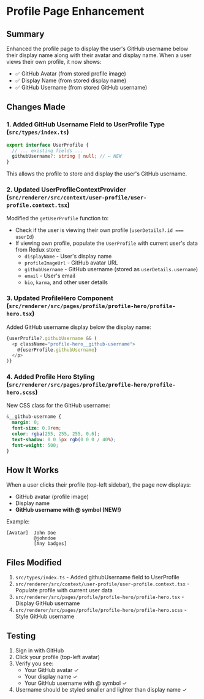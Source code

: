 # Profile Page Enhancement

## Summary

Enhanced the profile page to display the user's GitHub username below their display name along with their avatar and display name. When a user views their own profile, it now shows:

- ✅ GitHub Avatar (from stored profile image)
- ✅ Display Name (from stored display name)
- ✅ GitHub Username (from stored GitHub username)

## Changes Made

### 1. **Added GitHub Username Field to UserProfile Type** (`src/types/index.ts`)

```typescript
export interface UserProfile {
  // ... existing fields ...
  githubUsername?: string | null; // ← NEW
}
```

This allows the profile to store and display the user's GitHub username.

### 2. **Updated UserProfileContextProvider** (`src/renderer/src/context/user-profile/user-profile.context.tsx`)

Modified the `getUserProfile` function to:

- Check if the user is viewing their own profile (`userDetails?.id === userId`)
- If viewing own profile, populate the `UserProfile` with current user's data from Redux store:
  - `displayName` - User's display name
  - `profileImageUrl` - GitHub avatar URL
  - `githubUsername` - GitHub username (stored as `userDetails.username`)
  - `email` - User's email
  - `bio`, `karma`, and other user details

### 3. **Updated ProfileHero Component** (`src/renderer/src/pages/profile/profile-hero/profile-hero.tsx`)

Added GitHub username display below the display name:

```typescript
{userProfile?.githubUsername && (
  <p className="profile-hero__github-username">
    @{userProfile.githubUsername}
  </p>
)}
```

### 4. **Added Profile Hero Styling** (`src/renderer/src/pages/profile/profile-hero/profile-hero.scss`)

New CSS class for the GitHub username:

```scss
&__github-username {
  margin: 0;
  font-size: 0.9rem;
  color: rgba(255, 255, 255, 0.6);
  text-shadow: 0 0 5px rgb(0 0 0 / 40%);
  font-weight: 500;
}
```

## How It Works

When a user clicks their profile (top-left sidebar), the page now displays:

- GitHub avatar (profile image)
- Display name
- **GitHub username with @ symbol (NEW!)**

Example:

```
[Avatar]  John Doe
          @johndoe
          [Any badges]
```

## Files Modified

1. `src/types/index.ts` - Added githubUsername field to UserProfile
2. `src/renderer/src/context/user-profile/user-profile.context.tsx` - Populate profile with current user data
3. `src/renderer/src/pages/profile/profile-hero/profile-hero.tsx` - Display GitHub username
4. `src/renderer/src/pages/profile/profile-hero/profile-hero.scss` - Style GitHub username

## Testing

1. Sign in with GitHub
2. Click your profile (top-left avatar)
3. Verify you see:
   - Your GitHub avatar ✓
   - Your display name ✓
   - Your GitHub username with @ symbol ✓
4. Username should be styled smaller and lighter than display name ✓

